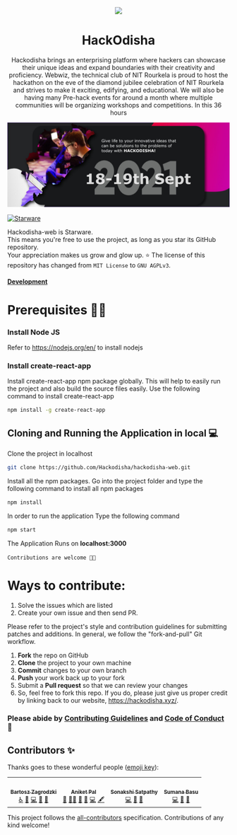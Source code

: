 <p align='center'><img src='https://github.com/Hackodisha/hackodisha-web/blob/main/src/assets/images/logo.png' width='400' /></p>

<h1 align='center'> HackOdisha </h1>

<p align='center'>Hackodisha brings an enterprising platform where hackers can showcase their unique ideas and expand boundaries with their creativity and proficiency. Webwiz, the technical club of NIT Rourkela is proud to host the hackathon on the eve of the diamond jubilee celebration of NIT Rourkela and strives to make it exciting, edifying, and educational. We will also be having many Pre-hack events for around a month where multiple communities will be organizing workshops and competitions. In this 36 hours </p>

<img src='HackOdishaBanner.jpeg' >

[![Starware](https://img.shields.io/badge/⭐-Starware-f5a91a?labelColor=black)](https://github.com/zepfietje/starware)

Hackodisha-web is Starware.  
This means you're free to use the project, as long as you star its GitHub repository.  
Your appreciation makes us grow and glow up. ⭐
The license of this repository has changed from `MIT License` to `GNU AGPLv3`.

#### [Development](https://hackodisha.web.app/)


# Prerequisites 👨‍💻

### Install Node JS
Refer to https://nodejs.org/en/ to install nodejs

### Install create-react-app
Install create-react-app npm package globally. This will help to easily run the project and also build the source files easily. Use the following command to install create-react-app

```bash
npm install -g create-react-app
```

## Cloning and Running the Application in local 💻

Clone the project in localhost
```bash
git clone https://github.com/Hackodisha/hackodisha-web.git
```
Install all the npm packages. Go into the project folder and type the following command to install all npm packages

```bash
npm install
```

In order to run the application Type the following command

```bash
npm start
```

The Application Runs on **localhost:3000**


`Contributions are welcome 🎉🎉`

# Ways to contribute:
1. Solve the issues which are listed
2. Create your own issue and then send PR.

Please refer to the project's style and contribution guidelines for submitting patches and additions. In general, we follow the "fork-and-pull" Git workflow.

 1. **Fork** the repo on GitHub
 2. **Clone** the project to your own machine
 3. **Commit** changes to your own branch
 4. **Push** your work back up to your fork
 5. Submit a **Pull request** so that we can review your changes
 6. So, feel free to fork this repo. If you do, please just give us proper credit by linking back to our website, https://hackodisha.xyz/.

### Please abide by  [Contributing Guidelines](https://github.com/Hackodisha/hackodisha-web/blob/main/CONTRIBUTING.md) and [Code of Conduct](https://github.com/Hackodisha/hackodisha-web/blob/main/CODE_OF_CONDUCT.md) 🚀

## Contributors ✨

Thanks goes to these wonderful people ([emoji key](https://allcontributors.org/docs/en/emoji-key)):

<!-- ALL-CONTRIBUTORS-LIST:START - Do not remove or modify this section -->
<!-- prettier-ignore-start -->
<!-- markdownlint-disable -->
<table>
  <tr>
    <td align="center"><a href="http://bartek532.github.io/portfolio"><img src="https://avatars.githubusercontent.com/u/57185551?v=4?s=100" width="100px;" alt=""/><br /><sub><b>Bartosz Zagrodzki</b></sub></a><br /><a href="#a11y-Bartek532" title="Accessibility">️️️️♿️</a> <a href="https://github.com/Hackodisha/hackodisha-web/issues?q=author%3ABartek532" title="Bug reports">🐛</a> <a href="https://github.com/Hackodisha/hackodisha-web/commits?author=Bartek532" title="Code">💻</a> <a href="#ideas-Bartek532" title="Ideas, Planning, & Feedback">🤔</a> <a href="https://github.com/Hackodisha/hackodisha-web/pulls?q=is%3Apr+reviewed-by%3ABartek532" title="Reviewed Pull Requests">👀</a></td>
    <td align="center"><a href="https://aniket.live"><img src="https://avatars.githubusercontent.com/u/67703407?v=4?s=100" width="100px;" alt=""/><br /><sub><b>Aniket Pal</b></sub></a><br /><a href="#maintenance-Aniket762" title="Maintenance">🚧</a> <a href="#mentoring-Aniket762" title="Mentoring">🧑‍🏫</a> <a href="#projectManagement-Aniket762" title="Project Management">📆</a> <a href="https://github.com/Hackodisha/hackodisha-web/commits?author=Aniket762" title="Documentation">📖</a> <a href="https://github.com/Hackodisha/hackodisha-web/commits?author=Aniket762" title="Code">💻</a> <a href="#content-Aniket762" title="Content">🖋</a></td>
    <td align="center"><a href="https://github.com/Sonakshi1901"><img src="https://avatars.githubusercontent.com/u/76627480?v=4?s=100" width="100px;" alt=""/><br /><sub><b>Sonakshi Satpathy</b></sub></a><br /><a href="https://github.com/Hackodisha/hackodisha-web/commits?author=Sonakshi1901" title="Code">💻</a> <a href="https://github.com/Hackodisha/hackodisha-web/issues?q=author%3ASonakshi1901" title="Bug reports">🐛</a> <a href="#ideas-Sonakshi1901" title="Ideas, Planning, & Feedback">🤔</a></td>
    <td align="center"><a href="https://sumana.live/"><img src="https://avatars.githubusercontent.com/u/63084088?v=4?s=100" width="100px;" alt=""/><br /><sub><b>Sumana Basu</b></sub></a><br /><a href="https://github.com/Hackodisha/hackodisha-web/commits?author=sumana2001" title="Code">💻</a> <a href="https://github.com/Hackodisha/hackodisha-web/issues?q=author%3Asumana2001" title="Bug reports">🐛</a> <a href="#ideas-sumana2001" title="Ideas, Planning, & Feedback">🤔</a></td>
  </tr>
</table>

<!-- markdownlint-restore -->
<!-- prettier-ignore-end -->

<!-- ALL-CONTRIBUTORS-LIST:END -->

This project follows the [all-contributors](https://github.com/all-contributors/all-contributors) specification. Contributions of any kind welcome!
